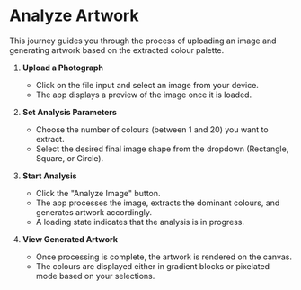 # Analyze Artwork

This journey guides you through the process of uploading an image and generating artwork based on the extracted colour palette.

1. **Upload a Photograph**
   - Click on the file input and select an image from your device.
   - The app displays a preview of the image once it is loaded.

2. **Set Analysis Parameters**
   - Choose the number of colours (between 1 and 20) you want to extract.
   - Select the desired final image shape from the dropdown (Rectangle, Square, or Circle).

3. **Start Analysis**
   - Click the "Analyze Image" button.
   - The app processes the image, extracts the dominant colours, and generates artwork accordingly.
   - A loading state indicates that the analysis is in progress.

4. **View Generated Artwork**
   - Once processing is complete, the artwork is rendered on the canvas.
   - The colours are displayed either in gradient blocks or pixelated mode based on your selections.
